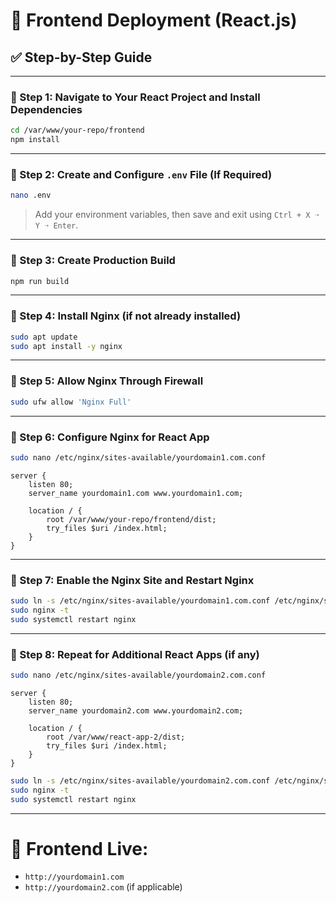 # 🎨 Frontend Deployment (React.js)

## ✅ Step-by-Step Guide

---

### 🔹 Step 1: Navigate to Your React Project and Install Dependencies

```bash
cd /var/www/your-repo/frontend
npm install
```

---

### 🔹 Step 2: Create and Configure `.env` File (If Required)

```bash
nano .env
```

> Add your environment variables, then save and exit using `Ctrl + X ➝ Y ➝ Enter`.

---

### 🔹 Step 3: Create Production Build

```bash
npm run build
```

---

### 🔹 Step 4: Install Nginx (if not already installed)

```bash
sudo apt update
sudo apt install -y nginx
```

---

### 🔹 Step 5: Allow Nginx Through Firewall

```bash
sudo ufw allow 'Nginx Full'
```

---

### 🔹 Step 6: Configure Nginx for React App

```bash
sudo nano /etc/nginx/sites-available/yourdomain1.com.conf
```

```nginx
server {
    listen 80;
    server_name yourdomain1.com www.yourdomain1.com;

    location / {
        root /var/www/your-repo/frontend/dist;
        try_files $uri /index.html;
    }
}
```

---

### 🔹 Step 7: Enable the Nginx Site and Restart Nginx

```bash
sudo ln -s /etc/nginx/sites-available/yourdomain1.com.conf /etc/nginx/sites-enabled/
sudo nginx -t
sudo systemctl restart nginx
```

---

### 🔹 Step 8: Repeat for Additional React Apps (if any)

```bash
sudo nano /etc/nginx/sites-available/yourdomain2.com.conf
```

```nginx
server {
    listen 80;
    server_name yourdomain2.com www.yourdomain2.com;

    location / {
        root /var/www/react-app-2/dist;
        try_files $uri /index.html;
    }
}
```

```bash
sudo ln -s /etc/nginx/sites-available/yourdomain2.com.conf /etc/nginx/sites-enabled/
sudo nginx -t
sudo systemctl restart nginx
```

---

# 🎉 Frontend Live:  
- `http://yourdomain1.com`  
- `http://yourdomain2.com` (if applicable)